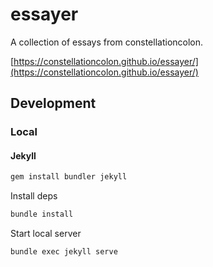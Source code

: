 # essayer

A collection of essays from constellationcolon.

[https://constellationcolon.github.io/essayer/](https://constellationcolon.github.io/essayer/)

## Development

### Local

#### Jekyll

```sh
gem install bundler jekyll
```

Install deps
```sh
bundle install
```

Start local server
```sh
bundle exec jekyll serve
```
